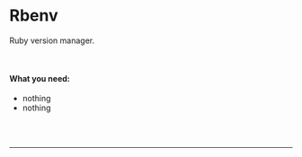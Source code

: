 # Rbenv

Ruby version manager.

<br>

#### What you need:

 - nothing
 - nothing

<br>



<br>

___

<br>
